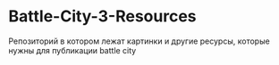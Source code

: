# Battle-City-3-Resources
Репозиторий в котором лежат картинки и другие ресурсы, которые нужны для публикации battle city
